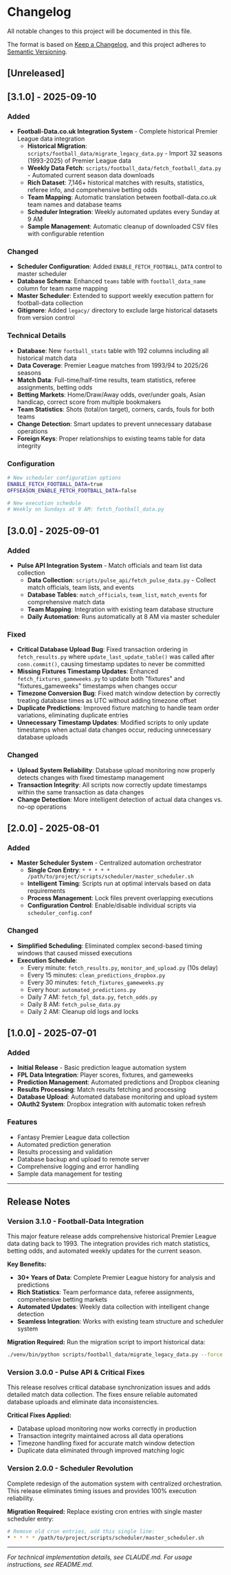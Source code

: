 # Changelog

All notable changes to this project will be documented in this file.

The format is based on [Keep a Changelog](https://keepachangelog.com/en/1.0.0/),
and this project adheres to [Semantic Versioning](https://semver.org/spec/v2.0.0.html).

## [Unreleased]

## [3.1.0] - 2025-09-10

### Added
- **Football-Data.co.uk Integration System** - Complete historical Premier League data integration
  - **Historical Migration**: `scripts/football_data/migrate_legacy_data.py` - Import 32 seasons (1993-2025) of Premier League data
  - **Weekly Data Fetch**: `scripts/football_data/fetch_football_data.py` - Automated current season data downloads
  - **Rich Dataset**: 7,146+ historical matches with results, statistics, referee info, and comprehensive betting odds
  - **Team Mapping**: Automatic translation between football-data.co.uk team names and database teams
  - **Scheduler Integration**: Weekly automated updates every Sunday at 9 AM
  - **Sample Management**: Automatic cleanup of downloaded CSV files with configurable retention

### Changed
- **Scheduler Configuration**: Added `ENABLE_FETCH_FOOTBALL_DATA` control to master scheduler
- **Database Schema**: Enhanced `teams` table with `football_data_name` column for team name mapping
- **Master Scheduler**: Extended to support weekly execution pattern for football-data collection
- **Gitignore**: Added `legacy/` directory to exclude large historical datasets from version control

### Technical Details
- **Database**: New `football_stats` table with 192 columns including all historical match data
- **Data Coverage**: Premier League matches from 1993/94 to 2025/26 seasons
- **Match Data**: Full-time/half-time results, team statistics, referee assignments, betting odds
- **Betting Markets**: Home/Draw/Away odds, over/under goals, Asian handicap, correct score from multiple bookmakers
- **Team Statistics**: Shots (total/on target), corners, cards, fouls for both teams
- **Change Detection**: Smart updates to prevent unnecessary database operations
- **Foreign Keys**: Proper relationships to existing teams table for data integrity

### Configuration
```bash
# New scheduler configuration options
ENABLE_FETCH_FOOTBALL_DATA=true
OFFSEASON_ENABLE_FETCH_FOOTBALL_DATA=false

# New execution schedule
# Weekly on Sundays at 9 AM: fetch_football_data.py
```

## [3.0.0] - 2025-09-01

### Added
- **Pulse API Integration System** - Match officials and team list data collection
  - **Data Collection**: `scripts/pulse_api/fetch_pulse_data.py` - Collect match officials, team lists, and events
  - **Database Tables**: `match_officials`, `team_list`, `match_events` for comprehensive match data
  - **Team Mapping**: Integration with existing team database structure
  - **Daily Automation**: Runs automatically at 8 AM via master scheduler

### Fixed
- **Critical Database Upload Bug**: Fixed transaction ordering in `fetch_results.py` where `update_last_update_table()` was called after `conn.commit()`, causing timestamp updates to never be committed
- **Missing Fixtures Timestamp Updates**: Enhanced `fetch_fixtures_gameweeks.py` to update both "fixtures" and "fixtures_gameweeks" timestamps when changes occur
- **Timezone Conversion Bug**: Fixed match window detection by correctly treating database times as UTC without adding timezone offset
- **Duplicate Predictions**: Improved fixture matching to handle team order variations, eliminating duplicate entries
- **Unnecessary Timestamp Updates**: Modified scripts to only update timestamps when actual data changes occur, reducing unnecessary database uploads

### Changed
- **Upload System Reliability**: Database upload monitoring now properly detects changes with fixed timestamp management
- **Transaction Integrity**: All scripts now correctly update timestamps within the same transaction as data changes
- **Change Detection**: More intelligent detection of actual data changes vs. no-op operations

## [2.0.0] - 2025-08-01

### Added
- **Master Scheduler System** - Centralized automation orchestrator
  - **Single Cron Entry**: `* * * * * /path/to/project/scripts/scheduler/master_scheduler.sh`
  - **Intelligent Timing**: Scripts run at optimal intervals based on data requirements
  - **Process Management**: Lock files prevent overlapping executions
  - **Configuration Control**: Enable/disable individual scripts via `scheduler_config.conf`

### Changed
- **Simplified Scheduling**: Eliminated complex second-based timing windows that caused missed executions
- **Execution Schedule**:
  - Every minute: `fetch_results.py`, `monitor_and_upload.py` (10s delay)
  - Every 15 minutes: `clean_predictions_dropbox.py`  
  - Every 30 minutes: `fetch_fixtures_gameweeks.py`
  - Every hour: `automated_predictions.py`
  - Daily 7 AM: `fetch_fpl_data.py`, `fetch_odds.py`
  - Daily 8 AM: `fetch_pulse_data.py`
  - Daily 2 AM: Cleanup old logs and locks

## [1.0.0] - 2025-07-01

### Added
- **Initial Release** - Basic prediction league automation system
- **FPL Data Integration**: Player scores, fixtures, and gameweeks
- **Prediction Management**: Automated predictions and Dropbox cleaning
- **Results Processing**: Match results fetching and processing
- **Database Upload**: Automated database monitoring and upload system
- **OAuth2 System**: Dropbox integration with automatic token refresh

### Features
- Fantasy Premier League data collection
- Automated prediction generation
- Results processing and validation
- Database backup and upload to remote server
- Comprehensive logging and error handling
- Sample data management for testing

---

## Release Notes

### Version 3.1.0 - Football-Data Integration
This major feature release adds comprehensive historical Premier League data dating back to 1993. The integration provides rich match statistics, betting odds, and automated weekly updates for the current season.

**Key Benefits:**
- **30+ Years of Data**: Complete Premier League history for analysis and predictions
- **Rich Statistics**: Team performance data, referee assignments, comprehensive betting markets  
- **Automated Updates**: Weekly data collection with intelligent change detection
- **Seamless Integration**: Works with existing team structure and scheduler system

**Migration Required:**
Run the migration script to import historical data:
```bash
./venv/bin/python scripts/football_data/migrate_legacy_data.py --force
```

### Version 3.0.0 - Pulse API & Critical Fixes
This release resolves critical database synchronization issues and adds detailed match data collection. The fixes ensure reliable automated database uploads and eliminate data inconsistencies.

**Critical Fixes Applied:**
- Database upload monitoring now works correctly in production
- Transaction integrity maintained across all data operations  
- Timezone handling fixed for accurate match window detection
- Duplicate data eliminated through improved matching logic

### Version 2.0.0 - Scheduler Revolution
Complete redesign of the automation system with centralized orchestration. This release eliminates timing issues and provides 100% execution reliability.

**Migration Required:**
Replace existing cron entries with single master scheduler entry:
```bash
# Remove old cron entries, add this single line:
* * * * * /path/to/project/scripts/scheduler/master_scheduler.sh
```

---

*For technical implementation details, see CLAUDE.md. For usage instructions, see README.md.*